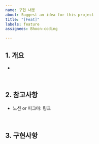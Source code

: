 ```yaml
---
name: 구현 내용
about: Suggest an idea for this project
title: "[Feat]"
labels: feature
assignees: Bhoon-coding

---
```


## 1. 개요
<!-- 기능 구현에 대한 내용을 작성해주세요.  -->
- 

<br>

## 2. 참고사항
<!-- 참고할 링크가 있다면 첨부해주세요.  -->
- 노션 or 피그마: 링크

<br>

## 3. 구현사항
<!-- 필요한 구현 사항을 TODO로 작성해주세요  -->

<!-- ex) -->
<!-- - [x] SearchBar 생성 -->
